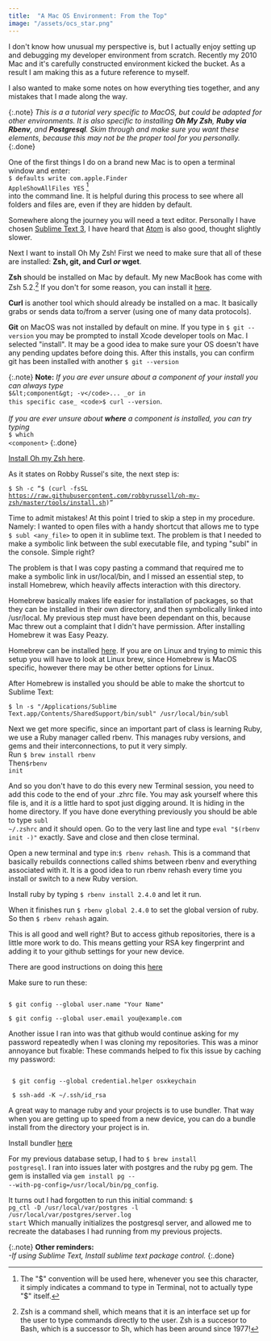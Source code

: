 ```yaml
---
title:  "A Mac OS Environment: From the Top"
image: "/assets/ocs_star.png"
---
```

I don't know how unusual my perspective is, but I actually enjoy setting up and debugging my developer environment from scratch. Recently my 2010 Mac and it's carefully constructed environment kicked the bucket. As a result I am making this as a future reference to myself.

I also wanted to make some notes on how everything ties together, and any mistakes that I made along the way.

{:.note}
_This is a a tutorial very specific to MacOS, but could be adapted for other environments. It is also specific to installing __Oh My Zsh__, __Ruby via Rbenv__, and __Postgresql__.  Skim through and make sure you want these elements, because this may not be the proper tool for you personally._
{:.done}

One of the first things I do on a brand new Mac is to open a terminal window and enter:<br>
<code>$ defaults write com.apple.Finder AppleShowAllFiles YES</code> [^1]<br>
into the command line. It is helpful during this process to see where all folders and files are, even if they are hidden by default.

Somewhere along the journey you will need a text editor. Personally I have chosen [Sublime Text 3](https://www.sublimetext.com/3), I have heard that [Atom](https://atom.io/) is also good, thought slightly slower.

Next I want to install Oh My Zsh! First we need to make sure that all of these are installed: __Zsh, git, and Curl _or_  wget__.

__Zsh__ should be installed on Mac by default.  My new MacBook has come with Zsh 5.2.[^n] If you don't for some reason, you can install it [here](github.com/robbyrussell/oh-my-zsh/wiki/Installing-ZSH).

__Curl__ is another tool which should already be installed on a mac. It basically grabs or sends data to/from a server (using one of many data protocols).

__Git__ on MacOS was not installed by default on mine. If you type in <code>$ git --version</code> you may be prompted to install Xcode developer tools on Mac. I selected "install". It may be a good idea to make sure your OS doesn't have any pending updates before doing this. After this installs, you can confirm git has been installed with another <code>$ git --version</code>

{:.note}
__Note:__ _If you are ever unsure about a component of your install you can always type_ <br>
<code>$&lt;component&gt; -v</code>... _or in this specific case_ <code>$ curl --version</code>.<br>
<br>
 _If you are ever unsure about __where__ a component is installed, you can try typing_ <br>
 <code>$ which &lt;component&gt;</code>
{:.done}

[Install Oh my Zsh here](https://github.com/robbyrussell/oh-my-zsh#basic-installation).

As it states on Robby Russel's site, the next step is: <br>

<code>$ Sh -c “$ (curl -fsSL https://raw.githubusercontent.com/robbyrussell/oh-my-zsh/master/tools/install.sh)”</code>

Time to admit mistakes! At this point I tried to skip a step in my procedure. Namely: I wanted to open files with a handy shortcut that allows me to type <code>$ subl &lt;any_file&gt;</code> to open it in sublime text. The problem is that I needed to make a symbolic link between the subl executable file, and typing "subl" in the console.  Simple right?

The problem is that I was copy pasting a command that required me to make a symbolic link in usr/local/bin, and I missed an essential step, to install Homebrew, which heavily affects interaction with this directory.

Homebrew basically makes life easier for installation of packages, so that they can be installed in their own directory, and then symbolically linked into /usr/local. My previous step must have been dependant on this, because Mac threw out a complaint that I didn't have permission.  After installing Homebrew it was Easy Peazy.

Homebrew can be installed [here](htpps://homebrew.sh).
If you are on Linux and trying to mimic this setup you will have to look at Linux brew, since Homebrew is MacOS specific, however there may be other better options for Linux.

After Homebrew is installed you should be able to make the shortcut to Sublime Text:

<code>$ ln -s "/Applications/Sublime Text.app/Contents/SharedSupport/bin/subl" /usr/local/bin/subl</code>

Next we get more specific, since an important part of class is learning Ruby, we use a Ruby manager called rbenv. This manages ruby versions, and gems and their interconnections, to put it very simply. <br>
Run <code>$ brew install rbenv</code><br>
Then<code>$rbenv init</code><br>

And so you don't have to do this every new Terminal session, you need to add this code to the end of your .zhrc file.  You may ask yourself where this file is, and it _is_ a little hard to spot just digging around. It is hiding in the home directory. If you have done everything previously you should be able to type <code>subl ~/.zshrc</code> and it should open.  Go to the very last line and type <code>eval "$(rbenv init -)"</code> exactly. Save and close and then close terminal.

Open a new terminal and type in:<code>$ rbenv rehash</code>. This is a command that basically rebuilds connections called shims between rbenv and everything associated with it.  It is a good idea to run rbenv rehash every time you install or switch to a new Ruby version.

Install ruby by typing <code>$ rbenv install 2.4.0</code> and let it run.

When it finishes run <code>$ rbenv global 2.4.0</code> to set the global version of ruby. So then <code>$ rbenv rehash</code> again.

This is all good and well right? But to access github repositories, there is a little more work to do. This means getting your RSA key fingerprint and adding it to your github settings for your new device.

There are good instructions on doing this [here](https://help.github.com/articles/generating-a-new-ssh-key-and-adding-it-to-the-ssh-agent/)

Make sure to run these:

<code>
$ git config --global user.name "Your Name"<br>
$ git config --global user.email you@example.com
</code>

Another issue I ran into was that github would continue asking for my password repeatedly when I was cloning my repositories.  This was a minor annoyance but fixable:
These commands helped to fix this issue by caching my password:

<code>
 $ git config --global credential.helper osxkeychain <br>
 $ ssh-add -K ~/.ssh/id_rsa	
</code>


A great way to manage ruby and your projects is to use bundler.  That way when you are getting up to speed from a new device, you can do a bundle install from the directory your project is in.

Install bundler [here](https://github.com/bundler/bundler)

For my previous database setup, I had to <code>$ brew install postgresql</code>. I ran into issues later with postgres and the ruby pg gem.  The gem is installed via <code>gem install pg -- --with-pg-config=/usr/local/bin/pg_config</code>. 

It turns out I had forgotten to run this initial command: 
<code>$ pg_ctl -D /usr/local/var/postgres -l /usr/local/var/postgres/server.log start</code>
Which manually initializes the postgresql server, and allowed me to recreate the databases I had running from my previous projects.

{:.note}
__Other reminders:__<br>
_-If using Sublime Text, Install sublime text package control._
{:.done}

[^1]: The "$" convention will be used here, whenever you see this character, it simply indicates a command to type in Terminal, not to actually type "$" itself.

[^n]: Zsh is a command shell, which means that it is an interface set up for the user to type commands directly to the user. Zsh is a succesor to Bash, which is a successor to Sh, which has been around since 1977!
